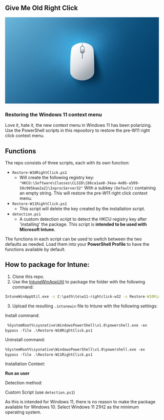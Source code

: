 ## Give Me Old Right Click

![Give me old right click](src/imgs/right-click-1.png)

### Restoring the Windows 11 context menu

Love it, hate it, the new context menu in Windows 11 has been polarizing. Use the PowerShell scripts in this repository to restore the pre-W11 right click context menu. 

## Functions

The repo consists of three scripts, each with its own function:

- `Restore-W10RightClick.ps1`
    -   Will create the following registry key:
        `"HKCU:\Software\Classes\CLSID\{86ca1aa0-34aa-4e8b-a509-50c905bae2a2}\InprocServer32"`
        With a subkey `(Default)` containing an empty string. This will restore the pre-W11 right click context menu. 
- `Restore-W11RightClick.ps1`
    -   This script will delete the key created by the installation script. 
- `detection.ps1`
    - A custom detection script to detect the HKCU registry key after 'installing' the package. This script is **intended to be used with Microsoft Intune.**


The functions in each script can be used to switch between the two defaults as needed. Load them into your **PowerShell Profile** to have the functions available by default.

## How to package for Intune:

1. Clone this repo. 
2. Use the [IntuneWinAppUtil](https://github.com/microsoft/Microsoft-Win32-Content-Prep-Tool) to package the folder with the following command:
``` cmd
IntuneWinAppUtil.exe -c C:\path\to\w11-rightclick-w32 -s Restore-W10RightClick.ps1 -o .
```
3. Upload the resulting `.intunewin` file to Intune with the following settings:

Install command:

` %SystemRoot%\sysnative\WindowsPowerShell\v1.0\powershell.exe -ex bypass -file .\Restore-W10RightClick.ps1`

Uninstall command: 

`%SystemRoot%\sysnative\WindowsPowerShell\v1.0\powershell.exe -ex bypass -file .\Restore-W11RightClick.ps1`

Installation Context:

**Run as user**

Detection method: 

Custom Script (use `detection.ps1`)

As this is intended for Windows 11, there is no reason to make the package available for Windows 10. Select Windows 11 21H2 as the minimum operating system.


